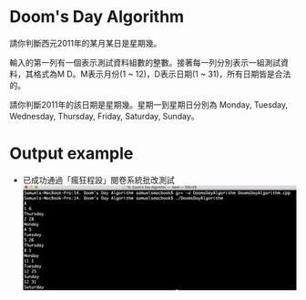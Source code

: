 # Doom's Day Algorithm 

請你判斷西元2011年的某月某日是星期幾。 

輸入的第一列有一個表示測試資料組數的整數。接著每一列分別表示一組測試資料，其格式為M D。M表示月份(1 ~ 12)，D表示日期(1 ~ 31)，所有日期皆是合法的。 

請你判斷2011年的該日期是星期幾。星期一到星期日分別為 Monday, Tuesday, Wednesday, Thursday, Friday, Saturday, Sunday。 

# Output example
* 已成功通過「瘋狂程設」閱卷系統批改測試 
![image](https://github.com/Samuelchi861008/CPE-DoomsDayAlgorithm_12019/blob/master/結果.png)
